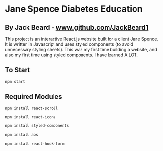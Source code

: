 # Jane Spence Diabetes Education
## By Jack Beard - www.github.com/JackBeard1

This project is an interactive React.js website built for a client Jane Spence. It is written in Javascript and uses styled components (to avoid unnecessary styling sheets). This was my first time building a website, and also my first time using styled components. I have learned A LOT.

## To Start

```bash
npm start
```

## Required Modules

```bash
npm install react-scroll
```
```bash
npm install react-icons
```
```bash
npm install styled-components
```
```bash
npm install aos
```
```bash
npm install react-hook-form
```
